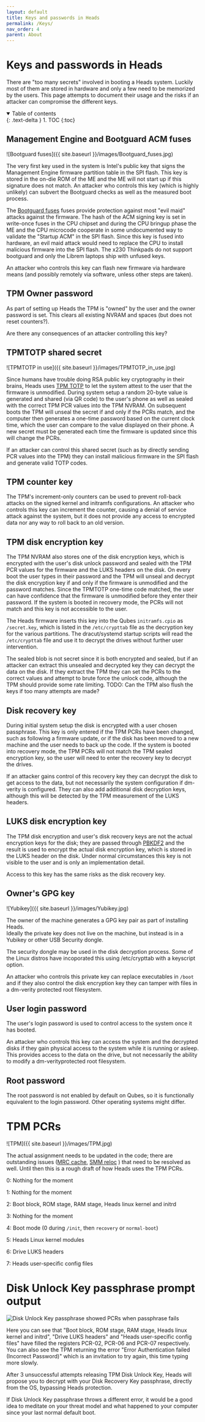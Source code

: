 ```yaml
---
layout: default
title: Keys and passwords in Heads
permalink: /Keys/
nav_order: 4
parent: About
---
```


Keys and passwords in Heads
====

There are "too many secrets" involved in booting a Heads system.  Luckily most
 of them are stored in hardware and only a few need to be memorized by the
 users.  This page attempts to document their usage and the risks if an attacker
 can compromise the different keys.

 <!-- markdownlint-disable MD033 -->
 <details open markdown="block">
   <summary>
     Table of contents
   </summary>
   {: .text-delta }
 1. TOC
 {:toc}
 </details>
 <!-- markdownlint-enable MD033 -->

Management Engine and Bootguard ACM fuses
---

![Bootguard fuses]({{ site.baseurl }}/images/Bootguard_fuses.jpg)

The very first key used in the system is Intel's public key that signs the
 Management Engine firmware partition table in the SPI flash.  This key is
 stored in the on-die ROM of the ME and the ME will not start up if this
 signature does not match.  An attacker who controls this key (which is highly
 unlikely) can subvert the Bootguard checks as well as the measured boot
 process.

The [Bootguard fuses](https://trmm.net/Bootguard) fuses provide protection
 against most "evil maid" attacks against the firmware.  The hash of the ACM
 signing key is set in write-once fuses in the CPU chipset and during the CPU
 bringup phase the ME and the CPU microcode cooperate in some undocumented way
 to validate the "Startup ACM" in the SPI flash.  Since this key is fused into
 hardware, an evil maid attack would need to replace the CPU to install
 malicious firmware into the SPI flash.  The x230 Thinkpads do not support
 bootguard and only the Librem laptops ship with unfused keys.

An attacker who controls this key can flash new firmware via hardware means
 (and possibly remotely via software, unless other steps are taken).

TPM Owner password
---

As part of setting up Heads the TPM is "owned" by the user and the owner
 password is set.  This clears all existing NVRAM and spaces (but does not reset
 counters?).

Are there any consequences of an attacker controlling this key?

TPMTOTP shared secret
---

![TPMTOTP in use]({{ site.baseurl }}/images/TPMTOTP_in_use.jpg)

Since humans have trouble doing RSA public key cryptography in their brains,
 Heads uses [TPM TOTP](https://trmm.net/Tpmtotp) to let the system attest to the
 user that the firmware is unmodified.  During system setup a random 20-byte
 value is generated and shared (via QR code) to the user's phone as well as
 sealed with the correct TPM PCR values into the TPM NVRAM.  On subsequent boots
 the TPM will unseal the secret if and only if the PCRs match, and the computer
 then generates a one-time password based on the current clock time, which the
 user can compare to the value displayed on their phone.  A new secret must be
 generated each time the firmware is updated since this will change the PCRs.

If an attacker can control this shared secret (such as by directly sending PCR
   values into the TPM) they can install malicious firmware in the SPI flash and
   generate valid TOTP codes.

TPM counter key
---

The TPM's increment-only counters can be used to prevent roll-back attacks on
 the signed kernel and initramfs configurations.  An attacker who controls this
 key can increment the counter, causing a denial of service attack against the
 system, but it does not provide any access to encrypted data nor any way to
 roll back to an old version.

TPM disk encryption key
---

The TPM NVRAM also stores one of the disk encryption keys, which is encrypted
 with the user's disk unlock password and sealed with the TPM PCR values for
 the firmware and the LUKS headers on the disk.  On every boot the user types in
 their password and the TPM will unseal and decrypt the disk encryption key if
 and only if the firmware is unmodified and the password matches.  Since the
 TPMTOTP one-time code matched, the user can have confidence that the firmware
 is unmodified before they enter their password.  If the system is booted in
 recovery mode, the PCRs will not match and this key is not accessible to the
 user.

The Heads firmware inserts this key into the Qubes `initramfs.cpio` as
 `/secret.key`, which is listed in the `/etc/crypttab` file as the decryption
 key for the various partitions.  The dracut/systemd startup scripts will read
 the `/etc/crypttab` file and use it to decrypt the drives without further user
 intervention.

The sealed blob is not secret since it is both encrypted and sealed, but if an
 attacker can extract this unsealed and decrypted key they can decrypt the data
 on the disk.  If they extract the TPM they can set the PCRs to the correct
 values and attempt to brute force the unlock code, although the TPM should
 provide some rate limiting. TODO: Can the TPM also flush the keys if too many
 attempts are made?

Disk recovery key
---

During initial system setup the disk is encrypted with a user chosen passphrase.
 This key is only entered if the TPM PCRs have been changed, such as following a
 firmware update, or if the disk has been moved to a new machine and the user
 needs to back up the code.  If the system is booted into recovery mode, the TPM
 PCRs will not match the TPM sealed encryption key, so the user will need to
 enter the recovery key to decrypt the drives.

If an attacker gains control of this recovery key they can decrypt the disk to
 get access to the data, but not necessarily the system configuration if
 dm-verity is configured.  They can also add additional disk decryption keys,
 although this will be detected by the TPM measurement of the LUKS headers.

LUKS disk encryption key
---

The TPM disk encryption and user's disk recovery keys are not the actual
 encryption keys for the disk; they are passed through [PBKDF2](https://en.wikipedia.org/wiki/PBKDF2)
 and the result is used to encrypt the actual disk encryption key, which is
 stored in the LUKS header on the disk.  Under normal circumstances this key is
 not visible to the user and is only an implementation detail.

Access to this key has the same risks as the disk recovery key.

Owner's GPG key
---

![Yubikey]({{ site.baseurl }}/images/Yubikey.jpg)

The owner of the machine generates a GPG key pair as part of installing Heads.  
  Ideally the private key does not live on the machine, but instead is in a
  Yubikey or other USB Security dongle.

The security dongle may be used in the disk decryption process. Some of the Linux distros have incoporated this using /etc/crypttab with a keyscript option.

An attacker who controls this private key can replace executables in `/boot` and
 if they also control the disk encryption key they can tamper with files in a
 dm-verity protected root filesystem.

User login password
---

The user's login password is used to control access to the system once it has booted.

An attacker who controls this key can access the system and the decrypted disks
 if they gain physical access to the system while it is running or asleep.  This
 provides access to the data on the drive, but not necessarily the ability to
 modify a dm-verityprotected root filesystem.

Root password
---

The root password is not enabled by default on Qubes, so it is functionally
equivalent to the login password.  Other operating systems might differ.

TPM PCRs
====

![TPM]({{ site.baseurl }}/images/TPM.jpg)

The actual assignment needs to be updated in the code; there are outstanding
 issues ([MRC cache](https://github.com/osresearch/heads/issues/150),
 [SMM reloc](https://github.com/osresearch/heads/issues/13)
 ) that need to be resolved as well.  Until then this is a rough draft of how
 Heads uses the TPM PCRs.

0: Nothing for the moment

1: Nothing for the moment

2: Boot block, ROM stage, RAM stage, Heads linux kernel and initrd

3: Nothing for the moment

4: Boot mode (0 during `/init`, then `recovery` or `normal-boot`)

5: Heads Linux kernel modules

6: Drive LUKS headers

7: Heads user-specific config files

Disk Unlock Key passphrase prompt output
==== 
![Disk Unlock Key passphrase showed PCRs when passphrase fails](https://user-images.githubusercontent.com/827570/82279087-b2da2000-9959-11ea-8020-6ff36e947576.jpeg)

Here you can see that "Boot block, ROM stage, RAM stage, Heads linux kernel and initrd", "Drive LUKS headers" and "Heads user-specific config files" have filled the registers PCR-02, PCR-06 and PCR-07 respectively. You can also see the TPM returning the error "Error Authentication failed (Incorrect Password)" which is an invitation to try again, this time typing more slowly. 

After 3 unsuccessful attempts releasing TPM Disk Unlock Key, Heads will propose you to decrypt with your Disk Recovery Key passphrase, directly from the OS, bypassing Heads protection. 

If Disk Unlock Key passphrase throws a different error, it would be a good idea to meditate on your threat model and what happened to your computer since your last normal default boot.

